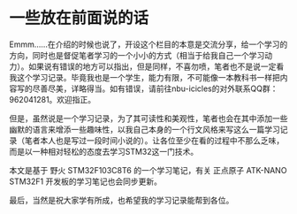 # 一些放在前面说的话

Emmm……在介绍的时候也说了，开设这个栏目的本意是交流分享，给一个学习的方向，同时也是督促笔者学习的一个小小的方式（相当于给我自己一个学习动力）。如果说有错误的地方可以指出，但是同样，不喜勿喷，笔者也不是说一定看我这个学习记录。毕竟我也是一个学生，能力有限，不可能像一本教科书一样把内容写的尽善尽美，详略得当。如有错误，请前往nbu-icicles的对外联系QQ群：962041281。欢迎指正。

但是，虽然说是一个学习记录，为了其可读性和美观性，笔者也会在其中添加一些幽默的语言来增添一些趣味性，以我自己本身的一个行文风格来写这么一篇学习记录（笔者本人也是写过一段时间小说的）。让各位至少在看的过程中不那么乏味，而是以一种相对轻松的态度去学习STM32这一门技术。

本文是基于 野火 STM32F103C8T6 的一个学习笔记，有关 正点原子 ATK-NANO STM32F1 开发板的学习笔记也会同步更新。

最后，当然是祝大家学有所成，也希望我的学习记录能帮到各位。

<style>
.md-typeset table:not([class]) th {
    min-width: 1em;
}
</style>
